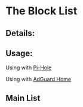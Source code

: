 # The Block List 


## Details:



## Usage:
Using with [Pi-Hole](https://pi-hole.net)

Using with [AdGuard Home](https://adguard.com/en/adguard-home/overview.html)


## Main List
